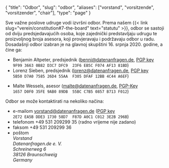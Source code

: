 {
    "title": "Odbor",
    "slug": "odbor",
    "aliases": ["vorstand", "vorsitzende", "vorsitzender", "chair"],
    "type": "page"
}

Sve važne poslove udruge vodi izvršni odbor. Prema našem {{< link slug="verein/constitution#7-the-board" text="statutu" >}}, odbor se sastoji od dviju predsjedavajućih osoba, koje zajednički predstavljaju udrugu te proizvoljnog broja asesora, koji provjeravaju i podržavaju odbor u radu. Dosadašnji odbor izabran je na glavnoj skupštini 16. srpnja 2020. godine, a čine ga:

* Benjamin Altpeter, predsjednik ([benni@datenanfragen.de](mailto:benni@datenanfragen.de), [PGP key](/pgp/AF1381BD.asc)  
  `9F99 3663 0B82 D3C7 DFC9  23F6 EB5C F074 AF13 81BD`)
* Lorenz Sieben, predsjednik ([lorenz@datenanfragen.de](mailto:lorenz@datenanfragen.de), [PGP key](/pgp/4C44A6EF.asc)   
  `5B50 D7A0 7585 26D4 55AA  F305 DFAF 12BB 4C44 A6EF`)

<!-- Comment to separate the lists. -->

* Malte Wessels, asesor ([malte@datenanfragen.de](mailto:malte@datenanfragen.de), [PGP-Key](/pgp/B713F012.asc)  
  `1657 D0F0 35FE 9AB0 89DB  55BC C7B5 0857 B713 F012`)

Odbor se može kontaktirati na nekoliko načina:

* e-mailom [vorstand@datenanfragen.de](mailto:vorstand@datenanfragen.de) ([PGP key](/pgp/3E2B296B.asc) `2E72 EA5B DDE3 1730 58D7  F87D A0C1 C012 3E2B 296B`)
* telefonom +49 531 209299 35 (radno vrijeme nije zadano)  
* faksom +49 531 209299 36  
* poštom  
    *Vorstand  
    Datenanfragen.de e. V.  
    Schreinerweg 6  
    38126 Braunschweig  
    Germany*
